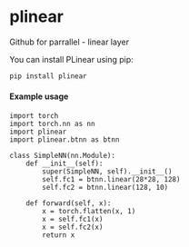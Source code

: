 # plinear

Github for parrallel - linear layer

You can install PLinear using pip:

```sh
pip install plinear
```

#### Example usage

```
import torch
import torch.nn as nn
import plinear
import plinear.btnn as btnn

class SimpleNN(nn.Module):
    def __init__(self):
        super(SimpleNN, self).__init__()
        self.fc1 = btnn.linear(28*28, 128)
        self.fc2 = btnn.linear(128, 10)

    def forward(self, x):
        x = torch.flatten(x, 1)
        x = self.fc1(x)
        x = self.fc2(x)
        return x
```